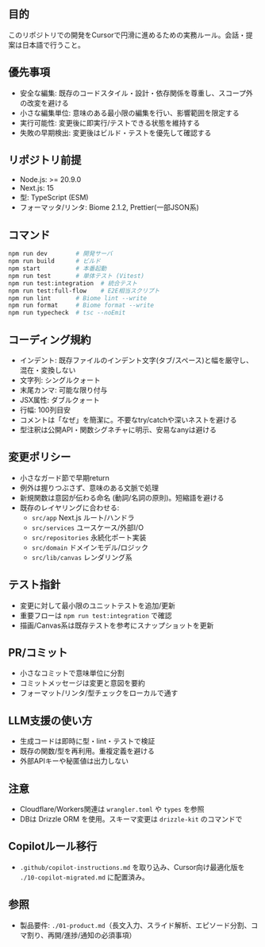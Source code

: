 ## 目的

このリポジトリでの開発をCursorで円滑に進めるための実務ルール。会話・提案は日本語で行うこと。

## 優先事項

- 安全な編集: 既存のコードスタイル・設計・依存関係を尊重し、スコープ外の改変を避ける
- 小さな編集単位: 意味のある最小限の編集を行い、影響範囲を限定する
- 実行可能性: 変更後に即実行/テストできる状態を維持する
- 失敗の早期検出: 変更後はビルド・テストを優先して確認する

## リポジトリ前提

- Node.js: >= 20.9.0
- Next.js: 15
- 型: TypeScript (ESM)
- フォーマッタ/リンタ: Biome 2.1.2, Prettier(一部JSON系)

## コマンド

```bash
npm run dev        # 開発サーバ
npm run build      # ビルド
npm start          # 本番起動
npm run test       # 単体テスト (Vitest)
npm run test:integration  # 統合テスト
npm run test:full-flow    # E2E相当スクリプト
npm run lint       # Biome lint --write
npm run format     # Biome format --write
npm run typecheck  # tsc --noEmit
```

## コーディング規約

- インデント: 既存ファイルのインデント文字(タブ/スペース)と幅を厳守し、混在・変換しない
- 文字列: シングルクォート
- 末尾カンマ: 可能な限り付与
- JSX属性: ダブルクォート
- 行幅: 100列目安
- コメントは「なぜ」を簡潔に。不要なtry/catchや深いネストを避ける
- 型注釈は公開API・関数シグネチャに明示、安易なanyは避ける

## 変更ポリシー

- 小さなガード節で早期return
- 例外は握りつぶさず、意味のある文脈で処理
- 新規関数は意図が伝わる命名 (動詞/名詞の原則)。短縮語を避ける
- 既存のレイヤリングに合わせる:
  - `src/app` Next.js ルート/ハンドラ
  - `src/services` ユースケース/外部I/O
  - `src/repositories` 永続化ポート実装
  - `src/domain` ドメインモデル/ロジック
  - `src/lib/canvas` レンダリング系

## テスト指針

- 変更に対して最小限のユニットテストを追加/更新
- 重要フローは `npm run test:integration` で確認
- 描画/Canvas系は既存テストを参考にスナップショットを更新

## PR/コミット

- 小さなコミットで意味単位に分割
- コミットメッセージは変更と意図を要約
- フォーマット/リンタ/型チェックをローカルで通す

## LLM支援の使い方

- 生成コードは即時に型・lint・テストで検証
- 既存の関数/型を再利用。重複定義を避ける
- 外部APIキーや秘匿値は出力しない

## 注意

- Cloudflare/Workers関連は `wrangler.toml` や `types` を参照
- DBは Drizzle ORM を使用。スキーマ変更は `drizzle-kit` のコマンドで

## Copilotルール移行

- `.github/copilot-instructions.md` を取り込み、Cursor向け最適化版を `./10-copilot-migrated.md` に配置済み。

## 参照

- 製品要件: `./01-product.md`（長文入力、スライド解析、エピソード分割、コマ割り、再開/進捗/通知の必須事項）
